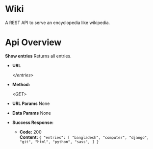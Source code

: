 # Wiki
A REST API to serve an encyclopedia like wikipedia.

# Api Overview

**Show entries**
Returns all entries.

* **URL**

  <_/entries_>

* **Method:**
  
  <_GET_>
  
*  **URL Params**
None

* **Data Params**
None

* **Success Response:**

  * **Code:** 200 <br />
    **Content:** `{
    "entries": [
        "bangladesh",
        "computer",
        "django",
        "git",
        "html",
        "python",
        "sass",
    ]
}`